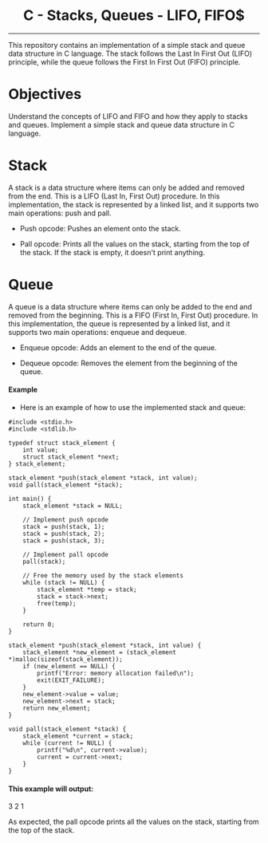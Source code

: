 
<h1 align="center">
	    C - Stacks, Queues - LIFO, FIFO$
</h1>

 --------------------------------------------------------------------------------
This repository contains an implementation of a simple stack and queue data structure in C language. The stack follows the Last In First Out (LIFO) principle, while the queue follows the First In First Out (FIFO) principle.

# Objectives
Understand the concepts of LIFO and FIFO and how they apply to stacks and queues.
Implement a simple stack and queue data structure in C language.
# Stack
A stack is a data structure where items can only be added and removed from the end. This is a LIFO (Last In, First Out) procedure. In this implementation, the stack is represented by a linked list, and it supports two main operations: push and pall.

* Push opcode: Pushes an element onto the stack.

* Pall opcode: Prints all the values on the stack, starting from the top of the stack. If the stack is empty, it doesn't print anything.

# Queue
A queue is a data structure where items can only be added to the end and removed from the beginning. This is a FIFO (First In, First Out) procedure. In this implementation, the queue is represented by a linked list, and it supports two main operations: enqueue and dequeue.

* Enqueue opcode: Adds an element to the end of the queue.

* Dequeue opcode: Removes the element from the beginning of the queue.

#### Example
* Here is an example of how to use the implemented stack and queue:
```
#include <stdio.h>
#include <stdlib.h>

typedef struct stack_element {
    int value;
    struct stack_element *next;
} stack_element;

stack_element *push(stack_element *stack, int value);
void pall(stack_element *stack);

int main() {
    stack_element *stack = NULL;

    // Implement push opcode
    stack = push(stack, 1);
    stack = push(stack, 2);
    stack = push(stack, 3);

    // Implement pall opcode
    pall(stack);

    // Free the memory used by the stack elements
    while (stack != NULL) {
        stack_element *temp = stack;
        stack = stack->next;
        free(temp);
    }

    return 0;
}

stack_element *push(stack_element *stack, int value) {
    stack_element *new_element = (stack_element *)malloc(sizeof(stack_element));
    if (new_element == NULL) {
        printf("Error: memory allocation failed\n");
        exit(EXIT_FAILURE);
    }
    new_element->value = value;
    new_element->next = stack;
    return new_element;
}

void pall(stack_element *stack) {
    stack_element *current = stack;
    while (current != NULL) {
        printf("%d\n", current->value);
        current = current->next;
    }
}
```

#### This example will output:

3
2
1

As expected, the pall opcode prints all the values on the stack, starting from the top of the stack.